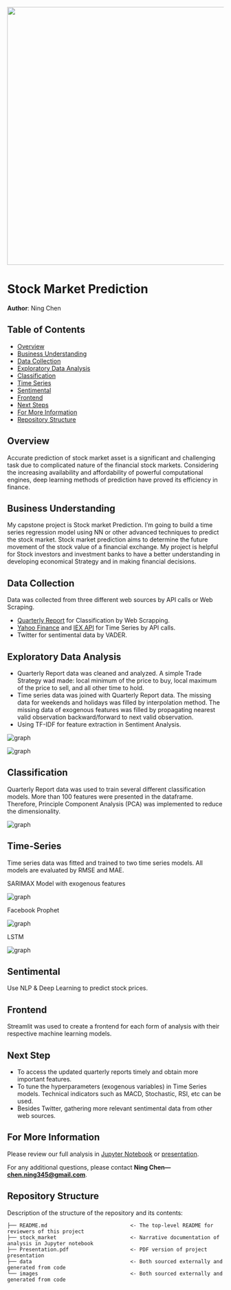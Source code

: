 <p>
<img src="images/stock-chart.jpeg" width="900" height="600">
</p>

# Stock Market Prediction

**Author**: Ning Chen

## Table of Contents
- [Overview](#Overview)
- [Business Understanding](#Business-Understanding)
- [Data Collection](#Data-Collection)
- [Exploratory Data Analysis](#Exploratory-Data-Analysis)
- [Classification](#Classification)
- [Time Series](#Time-Series)
- [Sentimental](#Sentimental)
- [Frontend](#Frontend)
- [Next Steps](#Next-Steps)
- [For More Information](#For-More-Information)
- [Repository Structure](#Repository-Structure)

## Overview
Accurate prediction of stock market asset is a significant and challenging task due to complicated nature of the financial stock markets. Considering the increasing availability and affordability of powerful computational engines, deep learning methods of prediction have proved its efficiency in finance.


## Business Understanding

My capstone project is Stock market Prediction. I’m going to build a time series regression model using NN or other advanced techniques to predict the stock market. Stock market prediction aims to determine the future movement of the stock value of a financial exchange. My project is helpful for Stock investors and investment banks to have a better understanding in developing economical Strategy and in making financial decisions.




## Data Collection
Data was collected from three different web sources by API calls or Web Scraping.

- [Quarterly Report](https://finance.yahoo.com/quote/AAPL/financials?p=AAPL) for Classification by Web Scrapping.
- [Yahoo Finance](https://github.com/ranaroussi/yfinance) and [IEX API](https://iexcloud.io) for Time Series by API calls.
- Twitter for sentimental data by VADER.


## Exploratory Data Analysis

- Quarterly Report data was cleaned and analyzed. A simple Trade Strategy wad made: local minimum of the price to buy, local maximum of the price to sell, and all other time to hold.
- Time series data was joined with Quarterly Report data. The missing data for weekends and holidays was filled by interpolation method. The missing data of exogenous features was filled by propagating nearest valid observation backward/forward to next valid observation. 
- Using TF-IDF for feature extraction in Sentiment Analysis.

    


![graph](/images/trade.jpeg)

![graph](/images/ohlc.jpeg)



## Classification

Quarterly Report data was used to train several different classification models. More than 100 features were presented in the dataframe. Therefore, Principle Component Analysis (PCA) was implemented to reduce the dimensionality. 

![graph](/images/heatmap.jpeg)


## Time-Series
Time series data was fitted and trained to two time series models. All models are evaluated by RMSE and MAE.

SARIMAX Model with exogenous features

![graph](/images/SARIMAX.jpeg)

Facebook Prophet

![graph](/images/fbprophet.jpeg)

LSTM

![graph](/images/lstm.jpeg)

## Sentimental

Use NLP & Deep Learning to predict stock prices.

## Frontend

Streamlit was used to create a frontend for each form of analysis with their respective machine learning models.

## Next Step
- To access the updated quarterly reports timely and obtain more important features.
- To tune the hyperparameters (exogenous variables) in Time Series models. Technical indicators such as MACD, Stochastic, RSI, etc can be used.
- Besides Twitter, gathering more relevant sentimental data from other web sources.

## For More Information

Please review our full analysis in [Jupyter Notebook](https://github.com/ghcn345/Stock-Market-Prediction/blob/master/stock_market.ipynb) or [presentation](https://github.com/ghcn345/Stock-Market-Prediction/blob/master/Presentation.pdf).

For any additional questions, please contact **Ning Chen—chen.ning345@gmail.com**.

## Repository Structure

Description of the structure of the repository and its contents:

```
├── README.md                           <- The top-level README for reviewers of this project
├── stock_market                        <- Narrative documentation of analysis in Jupyter notebook
├── Presentation.pdf                    <- PDF version of project presentation
├── data                                <- Both sourced externally and generated from code
└── images                              <- Both sourced externally and generated from code
```